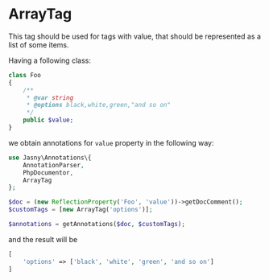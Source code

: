 ArrayTag
===

This tag should be used for tags with value, that should be represented as a list of some items.

Having a following class:

```php
class Foo
{
    /**
     * @var string
     * @options black,white,green,"and so on"
     */
    public $value;
}
```

we obtain annotations for `value` property in the following way:

```php
use Jasny\Annotations\{
    AnnotationParser,
    PhpDocumentor,
    ArrayTag
};

$doc = (new ReflectionProperty('Foo', 'value'))->getDocComment();
$customTags = [new ArrayTag('options')];

$annotations = getAnnotations($doc, $customTags);
```

and the result will be

```php
[
    'options' => ['black', 'white', 'green', 'and so on']
]
```
